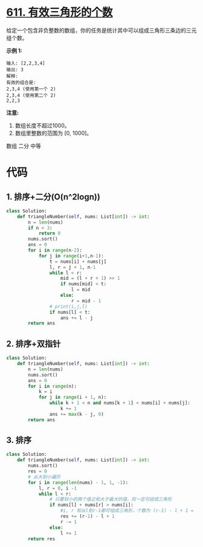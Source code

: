 <!--
 * @Description: 
 * @Autor: Au3C2
 * @Date: 2021-08-04 13:06:04
 * @LastEditors: Au3C2
 * @LastEditTime: 2021-08-04 13:06:04
-->
# [611. 有效三角形的个数](https://leetcode-cn.com/problems/valid-triangle-number/)

给定一个包含非负整数的数组，你的任务是统计其中可以组成三角形三条边的三元组个数。

**示例 1:**

```
输入: [2,2,3,4]
输出: 3
解释:
有效的组合是: 
2,3,4 (使用第一个 2)
2,3,4 (使用第二个 2)
2,2,3
```

**注意:**

1.  数组长度不超过1000。
2.  数组里整数的范围为 [0, 1000]。

数组 二分 中等

# 代码

## 1. 排序+二分(O(n^2logn))

```python
class Solution:
    def triangleNumber(self, nums: List[int]) -> int:
        n = len(nums)
        if n < 3:
            return 0
        nums.sort()
        ans = 0
        for i in range(n-2):
            for j in range(i+1,n-1):
                t = nums[i] + nums[j]
                l, r = j + 1, n-1
                while l < r:
                    mid = (l + r + 1) >> 1
                    if nums[mid] < t:
                        l = mid
                    else:
                        r = mid - 1
                # print(i,j,l)
                if nums[l] < t:
                    ans += l - j 
        return ans
```

## 2. 排序+双指针

```python
class Solution:
    def triangleNumber(self, nums: List[int]) -> int:
        n = len(nums)
        nums.sort()
        ans = 0
        for i in range(n):
            k = i
            for j in range(i + 1, n):
                while k + 1 < n and nums[k + 1] < nums[i] + nums[j]:
                    k += 1
                ans += max(k - j, 0)
        return ans
```

## 3. 排序

```python
class Solution:
    def triangleNumber(self, nums: List[int]) -> int:
        nums.sort()
        res = 0
        # 从大到小遍历
        for i in range(len(nums) - 1, 1, -1):
            l, r = 0, i -1
            while l < r:
                # 只要较小的两个值之和大于最大的值，则一定可组成三角形
                if nums[l] + nums[r] > nums[i]:
                    #i, r 和从l到r-1都可组成三角形，个数为 (r-1) - l + 1 = r - l
                    res += (r-1) - l + 1
                    r -= 1
                else: 
                    l += 1
        return res 
```

